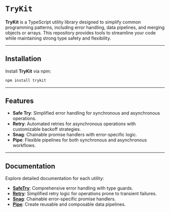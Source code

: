 # **`TryKit`**

**TryKit** is a TypeScript utility library designed to simplify common programming patterns, including error handling, data pipelines, and merging objects or arrays. This repository provides tools to streamline your code while maintaining strong type safety and flexibility.

---

## Installation

Install **TryKit** via npm:

```bash
npm install trykit
```

---

## Features

- **Safe Try**: Simplified error handling for synchronous and asynchronous operations.
- **Retry**: Automated retries for asynchronous operations with customizable backoff strategies.
- **Snag**: Chainable promise handlers with error-specific logic.
- **Pipe**: Flexible pipelines for both synchronous and asynchronous workflows.

---

## Documentation

Explore detailed documentation for each utility:

- [**SafeTry**](./safetry.md): Comprehensive error handling with type guards.
- [**Retry**](./retry.md): Simplified retry logic for operations prone to transient failures.
- [**Snag**](./snag.md): Chainable error-specific promise handlers.
- [**Pipe**](./pipe.md): Create reusable and composable data pipelines.
